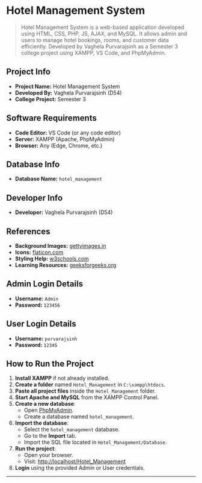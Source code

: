 # Hotel Management System

> Hotel Management System is a web-based application developed using HTML, CSS, PHP, JS, AJAX, and MySQL. It allows admin and users to manage hotel bookings, rooms, and customer data efficiently. Developed by Vaghela Purvarajsinh as a Semester 3 college project using XAMPP, VS Code, and PhpMyAdmin.

## Project Info
- **Project Name:** Hotel Management System
- **Developed By:** Vaghela Purvarajsinh (D54)  
- **College Project:** Semester 3

## Software Requirements
- **Code Editor:** VS Code (or any code editor)
- **Server:** XAMPP (Apache, PhpMyAdmin)
- **Browser:** Any (Edge, Chrome, etc.)

## Database Info
- **Database Name:** `hotel_management`

## Developer Info
- **Developer:** Vaghela Purvarajsinh (D54)

## References
- **Background Images:** [gettyimages.in](https://www.gettyimages.in/)
- **Icons:** [flaticon.com](https://www.flaticon.com/)
- **Styling Help:** [w3schools.com](https://www.w3schools.com/)
- **Learning Resources:** [geeksforgeeks.org](https://www.geeksforgeeks.org/)

## Admin Login Details
- **Username:** `Admin`
- **Password:** `123456`

## User Login Details
- **Username:** `purvarajsinh`
- **Password:** `12345`

## How to Run the Project

1. **Install XAMPP** if not already installed.
2. **Create a folder** named `Hotel_Management` in `C:\xampp\htdocs`.
3. **Paste all project files** inside the `Hotel_Management` folder.
4. **Start Apache and MySQL** from the XAMPP Control Panel.
5. **Create a new database**:
   - Open [PhpMyAdmin](http://localhost/phpmyadmin/).
   - Create a database named `hotel_management`.
6. **Import the database**:
   - Select the `hotel_management` database.
   - Go to the **Import** tab.
   - Import the SQL file located in `Hotel_Management/Database`.
7. **Run the project**:
   - Open your browser.
   - Visit: [http://localhost/Hotel_Management](http://localhost/Hotel_Management)
8. **Login** using the provided Admin or User credentials.

---
